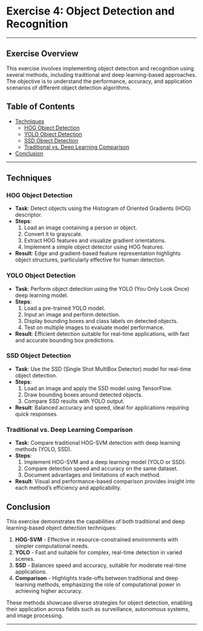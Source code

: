 # Exercise 4: Object Detection and Recognition
---

## Exercise Overview

This exercise involves implementing object detection and recognition using several methods, including traditional and deep learning-based approaches. The objective is to understand the performance, accuracy, and application scenarios of different object detection algorithms.

## Table of Contents

- [Techniques](#techniques)
  - [HOG Object Detection](#hog-object-detection)
  - [YOLO Object Detection](#yolo-object-detection)
  - [SSD Object Detection](#ssd-object-detection)
  - [Traditional vs. Deep Learning Comparison](#traditional-vs-deep-learning-comparison)
- [Conclusion](#conclusion)

---

## Techniques

### HOG Object Detection

- **Task**: Detect objects using the Histogram of Oriented Gradients (HOG) descriptor.
- **Steps**:
  1. Load an image containing a person or object.
  2. Convert it to grayscale.
  3. Extract HOG features and visualize gradient orientations.
  4. Implement a simple object detector using HOG features.
- **Result**: Edge and gradient-based feature representation highlights object structures, particularly effective for human detection.

### YOLO Object Detection

- **Task**: Perform object detection using the YOLO (You Only Look Once) deep learning model.
- **Steps**:
  1. Load a pre-trained YOLO model.
  2. Input an image and perform detection.
  3. Display bounding boxes and class labels on detected objects.
  4. Test on multiple images to evaluate model performance.
- **Result**: Efficient detection suitable for real-time applications, with fast and accurate bounding box predictions.

### SSD Object Detection

- **Task**: Use the SSD (Single Shot MultiBox Detector) model for real-time object detection.
- **Steps**:
  1. Load an image and apply the SSD model using TensorFlow.
  2. Draw bounding boxes around detected objects.
  3. Compare SSD results with YOLO output.
- **Result**: Balanced accuracy and speed, ideal for applications requiring quick responses.

### Traditional vs. Deep Learning Comparison

- **Task**: Compare traditional HOG-SVM detection with deep learning methods (YOLO, SSD).
- **Steps**:
  1. Implement HOG-SVM and a deep learning model (YOLO or SSD).
  2. Compare detection speed and accuracy on the same dataset.
  3. Document advantages and limitations of each method.
- **Result**: Visual and performance-based comparison provides insight into each method’s efficiency and applicability.

## Conclusion

This exercise demonstrates the capabilities of both traditional and deep learning-based object detection techniques:

1. **HOG-SVM** - Effective in resource-constrained environments with simpler computational needs.
2. **YOLO** - Fast and suitable for complex, real-time detection in varied scenes.
3. **SSD** - Balances speed and accuracy, suitable for moderate real-time applications.
4. **Comparison** - Highlights trade-offs between traditional and deep learning methods, emphasizing the role of computational power in achieving higher accuracy.

These methods showcase diverse strategies for object detection, enabling their application across fields such as surveillance, autonomous systems, and image processing.

---

